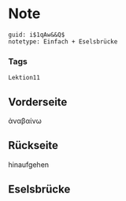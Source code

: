 # Note
```
guid: i$1qAw&&Q$
notetype: Einfach + Eselsbrücke
```

### Tags
```
Lektion11
```

## Vorderseite
ἀναβαίνω

## Rückseite
hinaufgehen

## Eselsbrücke

